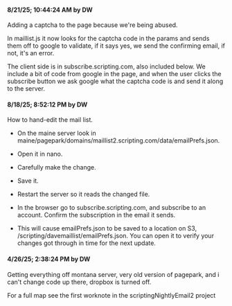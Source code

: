 #### 8/21/25; 10:44:24 AM by DW

Adding a captcha to the page because we're being abused.

In maillist.js it now looks for the captcha code in the params and sends them off to google to validate, if it says yes, we send the confirming email, if not, it's an error.

The client side is in subscribe.scripting.com, also included below. We include a bit of code from google in the page, and when the user clicks the subscribe button we ask google what the captcha code is and send it along to the server. 

#### 8/18/25; 8:52:12 PM by DW

How to hand-edit the mail list.

* On the maine server look in maine/pagepark/domains/maillist2.scripting.com/data/emailPrefs.json.

* Open it in nano.

* Carefully make the change. 

* Save it.

* Restart the server so it reads the changed file.

* In the browser go to subscribe.scripting.com, and subscribe to an account. Confirm the subscription in the email it sends. 

* This will cause emailPrefs.json to be saved to a location on S3, /scripting/davemaillist/emailPrefs.json. You can open it to verify your changes got through in time for the next update. 

#### 4/26/25; 2:38:24 PM by DW

Getting everything off montana server, very old version of pagepark, and i can't change code up there, dropbox is turned off.

For a full map see the first worknote in the scriptingNightlyEmail2 project

